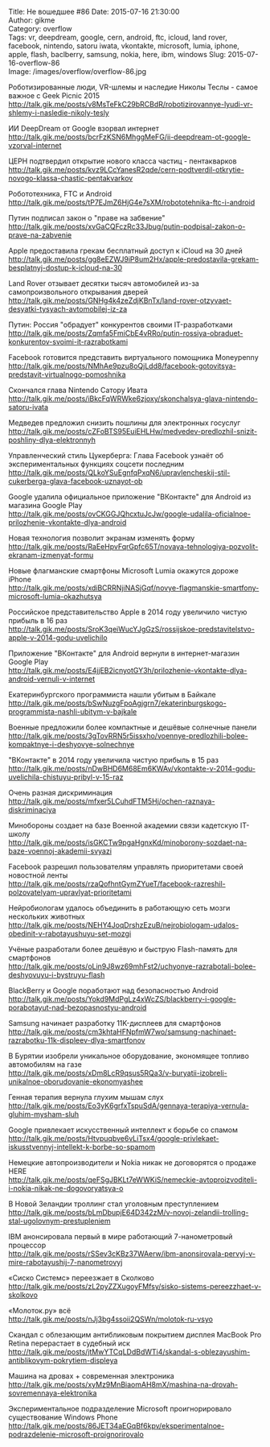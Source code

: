Title: Не вошедшее #86
Date: 2015-07-16 21:30:00  
Author: gikme  
Category: overflow  
Tags: vr, deepdream, google, cern, android, ftc, icloud, land rover, facebook, nintendo, satoru iwata, vkontakte, microsoft, lumia, iphone, apple, flash, baclberry, samsung, nokia, here, ibm, windows
Slug: 2015-07-16-overflow-86  
Image: /images/overflow/overflow-86.jpg

Роботизированные люди, VR-шлемы и наследие Николы Теслы - самое важное с Geek Picnic 2015  
<http://talk.gik.me/posts/v8MsTeFkC29bRCBdR/robotizirovannye-lyudi-vr-shlemy-i-nasledie-nikoly-tesly>

ИИ DeepDream от Google взорвал интернет  
<http://talk.gik.me/posts/bcrFzKSN6MhggMeFG/ii-deepdream-ot-google-vzorval-internet>

ЦЕРН подтвердил открытие нового класса частиц - пентакварков  
<http://talk.gik.me/posts/kvz9LCcYanesR2qde/cern-podtverdil-otkrytie-novogo-klassa-chastic-pentakvarkov>

Робототехника, FTC и Android  
<http://talk.gik.me/posts/tP7EJmZ6HjG4e7sXM/robototehnika-ftc-i-android>

Путин подписал закон о "праве на забвение"  
<http://talk.gik.me/posts/xvGaCQFczRc33Jbug/putin-podpisal-zakon-o-prave-na-zabvenie>

Apple предоставила грекам бесплатный доступ к iCloud на 30 дней  
<http://talk.gik.me/posts/gg8eEZWJ9iP8um2Hx/apple-predostavila-grekam-besplatnyj-dostup-k-icloud-na-30>

Land Rover отзывает десятки тысяч автомобилей из-за самопроизвольного открывания дверей  
<http://talk.gik.me/posts/GNHg4k4zeZdjKBnTx/land-rover-otzyvaet-desyatki-tysyach-avtomobilej-iz-za>

Путин: Россия "обрадует" конкурентов своими IT-разработками  
<http://talk.gik.me/posts/Zqmfa5FmiCbE4vRRo/putin-rossiya-obraduet-konkurentov-svoimi-it-razrabotkami>

Facebook готовится представить виртуального помощника Moneypenny  
<http://talk.gik.me/posts/NMhAe9pzu8oQjLdd8/facebook-gotovitsya-predstavit-virtualnogo-pomoshnika>

Скончался глава Nintendo Сатору Ивата  
<http://talk.gik.me/posts/iBkcFqWRWke6zjoxy/skonchalsya-glava-nintendo-satoru-ivata>

Медведев предложил снизить пошлины для электронных госуслуг  
<http://talk.gik.me/posts/cZFoBTS95EuiEHLHw/medvedev-predlozhil-snizit-poshliny-dlya-elektronnyh>

Управленческий стиль Цукерберга: Глава Facebook узнаёт об экспериментальных функциях соцсети последним  
<http://talk.gik.me/posts/QLkoYSuEgnfqPxqN6/upravlencheskij-stil-cukerberga-glava-facebook-uznayot-ob>

Google удалила официальное приложение "ВКонтакте" для Android из магазина Google Play  
<http://talk.gik.me/posts/ovCKGGJQhcxtuJcJw/google-udalila-oficialnoe-prilozhenie-vkontakte-dlya-android>

Новая технология позволит экранам изменять форму  
<http://talk.gik.me/posts/RaEeHpvFqrGpfc65T/novaya-tehnologiya-pozvolit-ekranam-izmenyat-formu>

Новые флагманские смартфоны Microsoft Lumia окажутся дороже iPhone  
<http://talk.gik.me/posts/xdiBCRRNjiNASjGqf/novye-flagmanskie-smartfony-microsoft-lumia-okazhutsya>

Российское представительство Apple в 2014 году увеличило чистую прибыль в 16 раз  
<http://talk.gik.me/posts/SroK3qeiWucYJgGzS/rossijskoe-predstavitelstvo-apple-v-2014-godu-uvelichilo>

Приложение "ВКонтакте" для Android вернули в интернет-магазин Google Play  
<http://talk.gik.me/posts/E4jjEB2icnyotGY3h/prilozhenie-vkontakte-dlya-android-vernuli-v-internet>

Екатеринбургского программиста нашли убитым в Байкале  
<http://talk.gik.me/posts/bSwNuzgFpoAgjgrn7/ekaterinburgskogo-programmista-nashli-ubitym-v-bajkale>

Военные предложили более компактные и дешёвые солнечные панели  
<http://talk.gik.me/posts/3gTovRRN5r5issxho/voennye-predlozhili-bolee-kompaktnye-i-deshyovye-solnechnye>

"ВКонтакте" в 2014 году увеличила чистую прибыль в 15 раз  
<http://talk.gik.me/posts/nDwBHD6M68Em6KWAv/vkontakte-v-2014-godu-uvelichila-chistuyu-pribyl-v-15-raz>

Очень разная дискриминация  
<http://talk.gik.me/posts/mfxer5LCuhdFTM5Hj/ochen-raznaya-diskriminaciya>

Минобороны создает на базе Военной академии связи кадетскую IT-школу  
<http://talk.gik.me/posts/isGKCTw9pgaHgnxKd/minoborony-sozdaet-na-baze-voennoj-akademii-svyazi>

Facebook разрешил пользователям управлять приоритетами своей новостной ленты  
<http://talk.gik.me/posts/rzaQofhntGymZYueT/facebook-razreshil-polzovatelyam-upravlyat-prioritetami>

Нейробиологам удалось объединить в работающую сеть мозги нескольких животных  
<http://talk.gik.me/posts/NEHY4JoqDrshzEzuB/nejrobiologam-udalos-obedinit-v-rabotayushuyu-set-mozgi>

Учёные разработали более дешёвую и быструю Flash-память для смартфонов  
<http://talk.gik.me/posts/oLin9J8wz69mhFst2/uchyonye-razrabotali-bolee-deshyovuyu-i-bystruyu-flash>

BlackBerry и Google поработают над безопасностью Android  
<http://talk.gik.me/posts/Yokd9MdPgLz4xWcZS/blackberry-i-google-porabotayut-nad-bezopasnostyu-android>

Samsung начинает разработку 11K-дисплеев для смартфонов  
<http://talk.gik.me/posts/cm3khtaHFNpfmW7wo/samsung-nachinaet-razrabotku-11k-displeev-dlya-smartfonov>

В Бурятии изобрели уникальное оборудование, экономящее топливо автомобилям на газе  
<http://talk.gik.me/posts/xDm8LcR9qsus5RQa3/v-buryatii-izobreli-unikalnoe-oborudovanie-ekonomyashee>

Генная терапия вернула глухим мышам слух  
<http://talk.gik.me/posts/Eo3yK6grfxTspuSdA/gennaya-terapiya-vernula-gluhim-mysham-sluh>

Google привлекает искусственный интеллект к борьбе со спамом  
<http://talk.gik.me/posts/Htvpuqbve6vLiTsx4/google-privlekaet-iskusstvennyj-intellekt-k-borbe-so-spamom>

Немецкие автопроизводители и Nokia никак не договорятся о продаже HERE  
<http://talk.gik.me/posts/qeFSgJBKLt7eWWKiS/nemeckie-avtoproizvoditeli-i-nokia-nikak-ne-dogovoryatsya-o>

В Новой Зеландии троллинг стал уголовным преступлением  
<http://talk.gik.me/posts/bLmDbupjE64D342zM/v-novoj-zelandii-trolling-stal-ugolovnym-prestupleniem>

IBM анонсировала первый в мире работающий 7-нанометровый процессор  
<http://talk.gik.me/posts/rSSev3cKBz37WAerw/ibm-anonsirovala-pervyj-v-mire-rabotayushij-7-nanometrovyj>

«Сиско Системс» переезжает в Сколково  
<http://talk.gik.me/posts/zL2pyZZXugoyFMfsy/sisko-sistems-pereezzhaet-v-skolkovo>

«Молоток.ру» всё  
<http://talk.gik.me/posts/nJj3bg4ssoii2QSWn/molotok-ru-vsyo>

Скандал с облезающим антибликовым покрытием дисплея MacBook Pro Retina перерастает в судебный иск  
<http://talk.gik.me/posts/jtMwYTCqLDdBdWTi4/skandal-s-oblezayushim-antiblikovym-pokrytiem-displeya>

Машина на дровах + современная электроника  
<http://talk.gik.me/posts/xyMz9MnBiaomAH8mX/mashina-na-drovah-sovremennaya-elektronika>

Экспериментальное подразделение Microsoft проигнорировало существование Windows Phone  
<http://talk.gik.me/posts/86JET34aEGqBf6kpv/eksperimentalnoe-podrazdelenie-microsoft-proignorirovalo>
